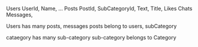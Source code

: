 Users
    UserId, Name, ...
Posts
    PostId, SubCategoryId, Text, Title, Likes
    Chats
    Messages,

Users has many posts, messages
posts belong to users, subCategory

cataegory has many sub-category
sub-category belongs to Category


